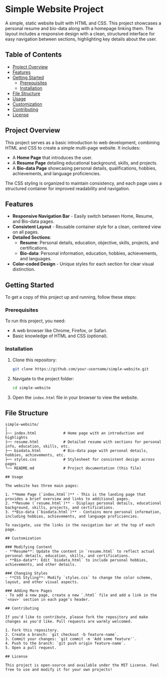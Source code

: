 # Simple Website Project

A simple, static website built with HTML and CSS. This project showcases a personal resume and bio-data along with a homepage linking them. The layout includes a responsive design with a clean, structured interface for easy navigation between sections, highlighting key details about the user.

## Table of Contents

- [Project Overview](#project-overview)
- [Features](#features)
- [Getting Started](#getting-started)
  - [Prerequisites](#prerequisites)
  - [Installation](#installation)
- [File Structure](#file-structure)
- [Usage](#usage)
- [Customization](#customization)
- [Contributing](#contributing)
- [License](#license)

## Project Overview

This project serves as a basic introduction to web development, combining HTML and CSS to create a simple multi-page website. It includes:
- A **Home Page** that introduces the user.
- A **Resume Page** detailing educational background, skills, and projects.
- A **Bio-data Page** showcasing personal details, qualifications, hobbies, achievements, and language proficiencies.

The CSS styling is organized to maintain consistency, and each page uses a structured container for improved readability and navigation.

## Features

- **Responsive Navigation Bar** - Easily switch between Home, Resume, and Bio-data pages.
- **Consistent Layout** - Reusable container style for a clean, centered view on all pages.
- **Detailed Sections**:
  - **Resume**: Personal details, education, objective, skills, projects, and certifications.
  - **Bio-data**: Personal information, education, hobbies, achievements, and languages.
- **Color-coded Design** - Unique styles for each section for clear visual distinction.

## Getting Started

To get a copy of this project up and running, follow these steps:

### Prerequisites

To run this project, you need:
- A web browser like Chrome, Firefox, or Safari.
- Basic knowledge of HTML and CSS (optional).

### Installation

1. Clone this repository:

    ```bash
    git clone https://github.com/your-username/simple-website.git
    ```

2. Navigate to the project folder:

    ```bash
    cd simple-website
    ```

3. Open the `index.html` file in your browser to view the website.

## File Structure

```plaintext
simple-website/
│
├── index.html            # Home page with an introduction and highlights
├── resume.html           # Detailed resume with sections for personal info, education, skills, etc.
├── biodata.html          # Bio-data page with personal details, hobbies, achievements, etc.
├── styles.css            # Stylesheet for consistent design across pages
└── README.md             # Project documentation (this file)

## Usage

The website has three main pages:

1. **Home Page (`index.html`)** - This is the landing page that provides a brief overview and links to additional pages.
2. **Resume (`resume.html`)** - Displays personal details, educational background, skills, projects, and certifications.
3. **Bio-data (`biodata.html`)** - Contains more personal information, including hobbies, achievements, and language proficiencies.

To navigate, use the links in the navigation bar at the top of each page.

## Customization

### Modifying Content
- **Resume**: Update the content in `resume.html` to reflect actual personal details, education, skills, and certifications.
- **Bio-data**: Edit `biodata.html` to include personal hobbies, achievements, and other details.

### Changing Styles
- **CSS Styling**: Modify `styles.css` to change the color scheme, layout, and other visual aspects.

### Adding More Pages
- To add a new page, create a new `.html` file and add a link in the `<nav>` section in each page’s header.

## Contributing

If you'd like to contribute, please fork the repository and make changes as you'd like. Pull requests are warmly welcomed.

1. Fork this repository.
2. Create a branch: `git checkout -b feature-name`.
3. Commit your changes: `git commit -m 'Add some feature'`.
4. Push to the branch: `git push origin feature-name`.
5. Open a pull request.

## License

This project is open-source and available under the MIT License. Feel free to use and modify it for your own projects!
